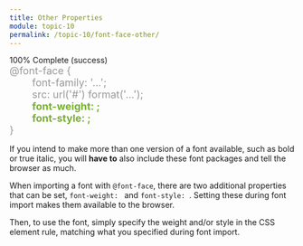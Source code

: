 ```yaml
---
title: Other Properties
module: topic-10
permalink: /topic-10/font-face-other/
---
```


<div class="divider-heading"></div>

<div class="panel panel-success">
  <div class="progress" style="margin-bottom: 0; border-bottom-left-radius: 0; border-bottom-right-radius: 0;">
    <div class="progress-bar progress-bar-success progress-bar-striped" role="progressbar" aria-valuenow="100" aria-valuemin="0" aria-valuemax="100" style="width: 100%">
      <span class="sr-only">100% Complete (success)</span>
    </div>
  </div>
  <div class="panel-body">
    <p style="font-size: large; margin: 0;">
      <span style="color: #999;">@font-face {</span><br/>
        <span style="color: #999;margin-left: 40px;">font-family: '...';</span><br/>
        <span style="color: #999;margin-left: 40px;">src: url('#') format('...');</span><br/>
        <span style="color: #79AF33; font-weight: bold; margin-left: 40px;">font-weight: ;</span><br/>
        <span style="color: #79AF33; font-weight: bold; margin-left: 40px;">font-style: ;<br/></span>
      <span style="color: #999;">}</span>
    </p>
  </div>
</div>

If you intend to make more than one version of a font available, such as bold or true italic, you will **have to** also include these font packages and tell the browser as much.

When importing a font with `@font-face`, there are two additional properties that can be set, `font-weight: ` and `font-style: `. Setting these during font import makes them available to the browser.

Then, to use the font, simply specify the weight and/or style in the CSS element rule, matching what you specified during font import.
